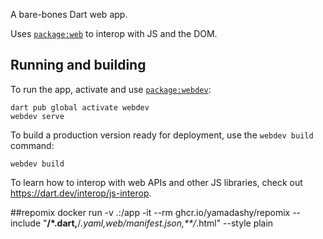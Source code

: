 A bare-bones Dart web app.

Uses [`package:web`](https://pub.dev/packages/web)
to interop with JS and the DOM.

## Running and building

To run the app,
activate and use [`package:webdev`](https://dart.dev/tools/webdev):

```
dart pub global activate webdev
webdev serve
```

To build a production version ready for deployment,
use the `webdev build` command:

```
webdev build
```

To learn how to interop with web APIs and other JS libraries,
check out https://dart.dev/interop/js-interop.

##repomix
docker run -v .:/app -it --rm ghcr.io/yamadashy/repomix  --include "**/*.dart,**/*.yaml,web/manifest.json,**/*.html" --style plain